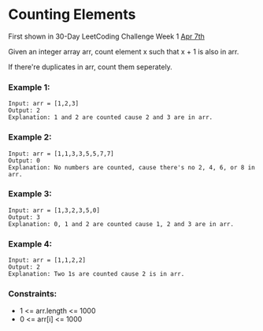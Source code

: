 # Counting Elements

First shown in 30-Day LeetCoding Challenge Week 1 [Apr 7th](https://leetcode.com/explore/featured/card/30-day-leetcoding-challenge/528/week-1/3289/)

Given an integer array arr, count element x such that x + 1 is also in arr.

If there're duplicates in arr, count them seperately.

### Example 1:
```
Input: arr = [1,2,3]
Output: 2
Explanation: 1 and 2 are counted cause 2 and 3 are in arr.
```

### Example 2:
```
Input: arr = [1,1,3,3,5,5,7,7]
Output: 0
Explanation: No numbers are counted, cause there's no 2, 4, 6, or 8 in arr.
```

### Example 3:
```
Input: arr = [1,3,2,3,5,0]
Output: 3
Explanation: 0, 1 and 2 are counted cause 1, 2 and 3 are in arr.
```

### Example 4:
```
Input: arr = [1,1,2,2]
Output: 2
Explanation: Two 1s are counted cause 2 is in arr.
```

### Constraints:
- 1 <= arr.length <= 1000
- 0 <= arr[i] <= 1000
